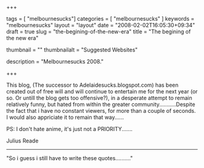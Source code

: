 
+++

tags = [ "melbournesucks"]
categories = [ "melbournesucks" ]
keywords = "melbournesucks"
layout = "layout"
date = "2008-02-02T16:05:30+09:34"
draft = true
slug = "the-begining-of-the-new-era"
title = "The begining of the new era"

thumbnail = ""
thumbnailalt = "Suggested Websites"

description = "Melbournesucks 2008."

+++

This blog, (The successor to Adelaidesucks.blogspot.com) has been created out of free will and will continue to entertain me for the next year (or so. Or untill the blog gets too offensive?), in a desperate attempt to remain relatively funny, but hated from within the greater community...........Despite the fact that i have no constant viewers, for more than a couple of seconds. I would also appriciate it to remain that way......

PS: I don't hate anime, it's just not a PRIORITY.......

Julius Reade
___________________________________________________

"So i guess i still have to write these quotes.........." 